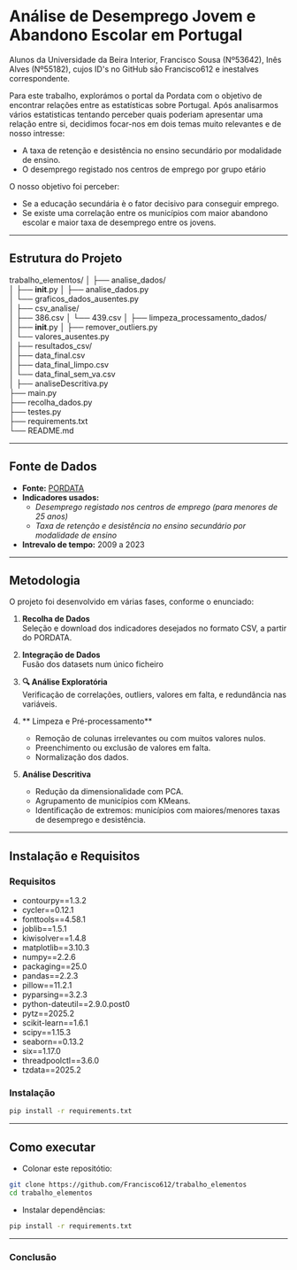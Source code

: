 # Análise de Desemprego Jovem e Abandono Escolar em Portugal
Alunos da Universidade da Beira Interior, Francisco Sousa (Nº53642), Inês Alves (Nº55182), cujos ID's no GitHub são Francisco612 e inestalves correspondente.

Para este trabalho, explorámos o portal da Pordata com o objetivo de encontrar relações entre as estatísticas sobre Portugal. Após analisarmos vários estatisticas tentando perceber quais poderiam apresentar uma relação entre si, decidimos focar-nos em dois temas muito relevantes e de nosso intresse:

* A taxa de retenção e desistência no ensino secundário por modalidade de ensino.
* O desemprego registado nos centros de emprego por grupo etário

O nosso objetivo foi perceber:

* Se a educação secundária è o fator decisivo para conseguir emprego.
* Se existe uma correlação entre os municípios com maior abandono escolar e maior taxa de desemprego entre os jovens.
---
##  Estrutura do Projeto

trabalho_elementos/
│
├── analise_dados/                     
│   ├── __init__.py
│   ├── analise_dados.py              
│   └── graficos_dados_ausentes.py    
│
├── csv_analise/                       
│   ├── 386.csv
│   └── 439.csv
│
├── limpeza_processamento_dados/     
│   ├── __init__.py
│   ├── remover_outliers.py           
│   └── valores_ausentes.py           
│
├── resultados_csv/                   
│   ├── data_final.csv                
│   ├── data_final_limpo.csv          
│   └── data_final_sem_va.csv        
│
├── analiseDescritiva.py            
├── main.py                           
├── recolha_dados.py                  
├── testes.py                         
├── requirements.txt                   
└── README.md                         


---

##  Fonte de Dados

- **Fonte:** [PORDATA](https://www.pordata.pt)
- **Indicadores usados:**
  - *Desemprego registado nos centros de emprego (para menores de 25 anos)*
  - *Taxa de retenção e desistência no ensino secundário por modalidade de ensino*
- **Intrevalo de tempo:** 2009 a 2023  


---

## Metodologia

O projeto foi desenvolvido em várias fases, conforme o enunciado:

1. **Recolha de Dados**  
   Seleção e download dos indicadores desejados no formato CSV, a partir do PORDATA.

2. **Integração de Dados**  
   Fusão dos datasets num único ficheiro

3. **🔍 Análise Exploratória**  
   Verificação de correlações, outliers, valores em falta, e redundância nas variáveis.

4. ** Limpeza e Pré-processamento**  
   - Remoção de colunas irrelevantes ou com muitos valores nulos.
   - Preenchimento ou exclusão de valores em falta.
   - Normalização dos dados.

5. **Análise Descritiva**  
   - Redução da dimensionalidade com PCA.
   - Agrupamento de municípios com KMeans.
   - Identificação de extremos: municípios com maiores/menores taxas de desemprego e desistência.

---

##  Instalação e Requisitos

### Requisitos
- contourpy==1.3.2
- cycler==0.12.1
- fonttools==4.58.1
- joblib==1.5.1
- kiwisolver==1.4.8
- matplotlib==3.10.3
- numpy==2.2.6
- packaging==25.0
- pandas==2.2.3
- pillow==11.2.1
- pyparsing==3.2.3
- python-dateutil==2.9.0.post0
- pytz==2025.2
- scikit-learn==1.6.1
- scipy==1.15.3
- seaborn==0.13.2
- six==1.17.0
- threadpoolctl==3.6.0
- tzdata==2025.2

### Instalação

```bash
pip install -r requirements.txt
```
---
## Como executar
* Colonar este repositótio: 
```bash
git clone https://github.com/Francisco612/trabalho_elementos
cd trabalho_elementos
```
* Instalar dependências:
```bash
pip install -r requirements.txt
```
___
### Conclusão


